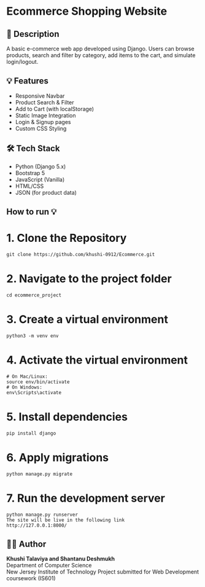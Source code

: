 # Ecommerce Shopping Website

## 📌 Description
A basic e-commerce web app developed using Django. Users can browse products, search and filter by category, add items to the cart, and simulate login/logout.

## 💡 Features
- Responsive Navbar
- Product Search & Filter
- Add to Cart (with localStorage)
- Static Image Integration
- Login & Signup pages
- Custom CSS Styling

## 🛠 Tech Stack
- Python (Django 5.x)
- Bootstrap 5
- JavaScript (Vanilla)
- HTML/CSS
- JSON (for product data)

## How to run 💡
  # 1. Clone the Repository
    git clone https://github.com/khushi-0912/Ecommerce.git
  
  # 2. Navigate to the project folder
    cd ecommerce_project

  # 3. Create a virtual environment
    python3 -m venv env

  # 4. Activate the virtual environment
    # On Mac/Linux:
    source env/bin/activate
    # On Windows:
    env\Scripts\activate

  # 5. Install dependencies
    pip install django

  # 6. Apply migrations
    python manage.py migrate

  # 7. Run the development server
    python manage.py runserver
    The site will be live in the following link
    http://127.0.0.1:8000/

## 👩‍💻 Author

**Khushi Talaviya and Shantanu Deshmukh**  
Department of Computer Science  
New Jersey Institute of Technology
Project submitted for Web Development coursework (IS601) 

